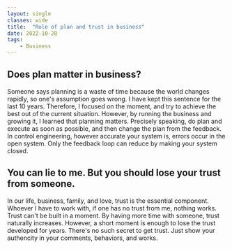 ```yaml
---
layout: single
classes: wide
title:  "Role of plan and trust in business"
date: 2022-10-28
tags:
    - Business
---
```


## Does plan matter in business?

Someone says planning is a waste of time because the world changes rapidly, so one's assumption goes wrong.
I have kept this sentence for the last 10 years. 
Therefore, I focused on the moment, and try to achieve the best out of the current situation.
However, by running the business and growing it, I learned that planning matters.
Precisely speaking, do plan and execute as soon as possible, and then change the plan from the feedback.
In control engineering, however accurate your system is, errors occur in the open system.
Only the feedback loop can reduce by making your system closed.

## You can lie to me. But you should lose your trust from someone.
In our life, business, family, and love, trust is the essential component.
Whoever I have to work with, if one has no trust from me, nothing works.
Trust can't be built in a moment.
By having more time with someone, trust naturally increases.
However, a short moment is enough to lose the trust developed for years.
There's no such secret to get trust.
Just show your authencity in your comments, behaviors, and works.